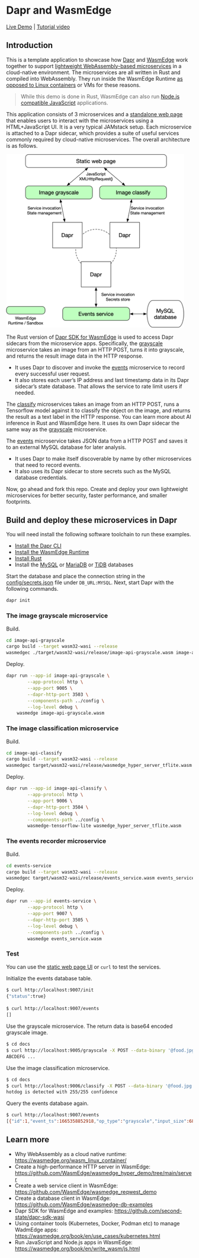 # Dapr and WasmEdge

[Live Demo](http://dapr-demo.secondstate.co) | [Tutorial video](https://youtu.be/t_sQP6Qpf7U)

## Introduction

This is a template application to showcase how [Dapr](https://dapr.io/) and [WasmEdge](https://github.com/WasmEdge/) work together to support [lightweight WebAssembly-based microservices](https://github.com/second-state/microservice-rust-mysql) in a cloud-native environment. The microservices are all written in Rust and compiled into WebAssembly. They run inside the WasmEdge Runtime [as opposed to Linux containers](https://wasmedge.org/wasm_linux_container/) or VMs for these reasons.

> While this demo is done in Rust, WasmEdge can also run [Node.js compatible JavaScript](https://wasmedge.org/book/en/write_wasm/js.html) applications. 
 
This application consists of 3 microservices and a [standalone web page](docs) that enables users to interact with the microservices using a HTML+JavaScript UI. It is a very typical JAMstack setup. Each microservice is attached to a Dapr sidecar, which provides a suite of useful services commonly required by cloud-native microservices. The overall architecture is as follows.

<img src="docs/dapr-wasmedge.png" alt="Microservices architecture" width="480" style="text-align: center; margin: 0 auto;"/>

The Rust version of [Dapr SDK for WasmEdge](https://github.com/second-state/dapr-sdk-wasi) is used to access Dapr sidecars from the microservice apps. Specifically, the [grayscale](https://github.com/second-state/dapr-wasm/tree/main/image-api-grayscale) microservice takes an image from an HTTP POST, turns it into grayscale, and returns the result image data in the HTTP response. 

* It uses Dapr to discover and invoke the [events](https://github.com/second-state/dapr-wasm/tree/main/events-service) microservice to record every successful user request. 
* It also stores each user’s IP address and last timestamp data in its Dapr sidecar’s state database. That allows the service to rate limit users if needed. 

The [classify](https://github.com/second-state/dapr-wasm/tree/main/image-api-classify) microservices takes an image from an HTTP POST, runs a Tensorflow model against it to classify the object on the image, and returns the result as a text label in the HTTP response. You can learn more about AI inference in Rust and WasmEdge here. It uses its own Dapr sidecar the same way as the [grayscale](https://github.com/second-state/dapr-wasm/tree/main/image-api-grayscale) microservice. 

The [events](https://github.com/second-state/dapr-wasm/tree/main/events-service) microservice takes JSON data from a HTTP POST and saves it to an external MySQL database for later analysis. 

* It uses Dapr to make itself discoverable by name by other microservices that need to record events. 
* It also uses its Dapr sidecar to store secrets such as the MySQL database credentials.

Now, go ahead and fork this repo. Create and deploy your own lightweight microservices for better security, faster performance, and smaller footprints. 

## Build and deploy these microservices in Dapr

You will need install the following software toolchain to run these examples.

* [Install the Dapr CLI](https://docs.dapr.io/getting-started/install-dapr-cli/)
* [Install the WasmEdge Runtime](https://wasmedge.org/book/en/quick_start/install.html)
* [Install Rust](https://www.rust-lang.org/tools/install)
* Install the [MySQL](https://dev.mysql.com/doc/mysql-installation-excerpt/5.7/en/) or [MariaDB](https://mariadb.com/kb/en/getting-installing-and-upgrading-mariadb/) or [TiDB](https://docs.pingcap.com/tidb/dev/quick-start-with-tidb) databases

Start the database and place the connection string in the [config/secrets.json](config/secrets.json) file under `DB_URL:MYSQL`. Next, start Dapr with the following commands.

```bash
dapr init
```

### The image grayscale microservice

Build.

```bash
cd image-api-grayscale
cargo build --target wasm32-wasi --release
wasmedgec ./target/wasm32-wasi/release/image-api-grayscale.wasm image-api-grayscale.wasm
```

Deploy.

```bash
dapr run --app-id image-api-grayscale \
        --app-protocol http \
        --app-port 9005 \
        --dapr-http-port 3503 \
        --components-path ../config \
        --log-level debug \
	wasmedge image-api-grayscale.wasm
```

### The image classification microservice

Build.

```bash
cd image-api-classify
cargo build --target wasm32-wasi --release
wasmedgec target/wasm32-wasi/release/wasmedge_hyper_server_tflite.wasm wasmedge_hyper_server_tflite.wasm
```

Deploy.

```bash
dapr run --app-id image-api-classify \
        --app-protocol http \
        --app-port 9006 \
        --dapr-http-port 3504 \
        --log-level debug \
        --components-path ../config \
        wasmedge-tensorflow-lite wasmedge_hyper_server_tflite.wasm
```

### The events recorder microservice

Build.

```bash
cd events-service
cargo build --target wasm32-wasi --release
wasmedgec target/wasm32-wasi/release/events_service.wasm events_service.wasm
```

Deploy.

```bash
dapr run --app-id events-service \
        --app-protocol http \
        --app-port 9007 \
        --dapr-http-port 3505 \
        --log-level debug \
        --components-path ../config \
        wasmedge events_service.wasm
```

### Test

You can use the [static web page UI](http://dapr-demo.secondstate.co/) or `curl` to test the services.

Initialize the events database table.

```bash
$ curl http://localhost:9007/init
{"status":true}

$ curl http://localhost:9007/events
[]
```

Use the grayscale microservice. The return data is base64 encoded grayscale image.

```bash
$ cd docs
$ curl http://localhost:9005/grayscale -X POST --data-binary '@food.jpg'
ABCDEFG ...
```

Use the image classification microservice.

```bash
$ cd docs
$ curl http://localhost:9006/classify -X POST --data-binary '@food.jpg'
hotdog is detected with 255/255 confidence
```

Query the events database again.

```bash
$ curl http://localhost:9007/events
[{"id":1,"event_ts":1665358852918,"op_type":"grayscale","input_size":68016},{"id":2,"event_ts":1665358853114,"op_type":"classify","input_size":68016}]
```

## Learn more

* Why WebAssembly as a cloud native runtime: https://wasmedge.org/wasm_linux_container/
* Create a high-performance HTTP server in WasmEdge: https://github.com/WasmEdge/wasmedge_hyper_demo/tree/main/server
* Create a web service client in WasmEdge: https://github.com/WasmEdge/wasmedge_reqwest_demo
* Create a database client in WasmEdge: https://github.com/WasmEdge/wasmedge-db-examples
* Dapr SDK for WasmEdge and examples: https://github.com/second-state/dapr-sdk-wasi
* Using container tools (Kubernetes, Docker, Podman etc) to manage WadmEdge apps: https://wasmedge.org/book/en/use_cases/kubernetes.html
* Run JavaScript and Node.js apps in WasmEdge: https://wasmedge.org/book/en/write_wasm/js.html

